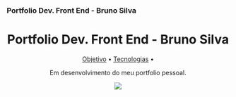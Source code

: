 
### Portfolio Dev. Front End - Bruno Silva

<h1 align="center">Portfolio Dev. Front End - Bruno Silva</h1>

<p align="center">
 <a href="#objetivo">Objetivo</a> •
 <a href="#tecnologias">Tecnologias</a> • 
</p>

<p  href="#objetivo" align="center">
 Em desenvolvimento do meu portfolio pessoal.
</p>

<p href="#tecnologias" align="center">
  <a href="https://skillicons.dev">
    <img src="https://skillicons.dev/icons?i=js,react,sass" />
  </a>
</p>
